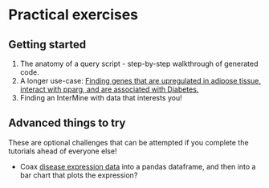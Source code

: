 # Practical exercises

## Getting started

1. The anatomy of a query script - step-by-step walkthrough of generated code. 
2. A longer use-case: [Finding genes that are upregulated in adipose tissue, interact with pparg, and are associated with Diabetes.](https://github.com/intermine/intermine-ws-python-docs/blob/master/Workshop_Workflow1.ipynb)
3. Finding an InterMine with data that interests you! 
 

## Advanced things to try

These are optional challenges that can be attempted if you complete the tutorials ahead of everyone else! 

- Coax [disease expression data](https://github.com/intermine/intermine-ws-python-docs/blob/master/Workshop_Workflow1.ipynb) into a pandas dataframe, and then into a bar chart that plots the expression? 

